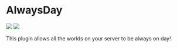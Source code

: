 # AlwaysDay

[![](https://poggit.pmmp.io/shield.state/AlwaysDay)](https://poggit.pmmp.io/p/AlwaysDay)
<a href="https://poggit.pmmp.io/p/AlwaysDay"><img src="https://poggit.pmmp.io/shield.state/AlwaysDay"></a>

This plugin allows all the worlds on your server to be always on day!
